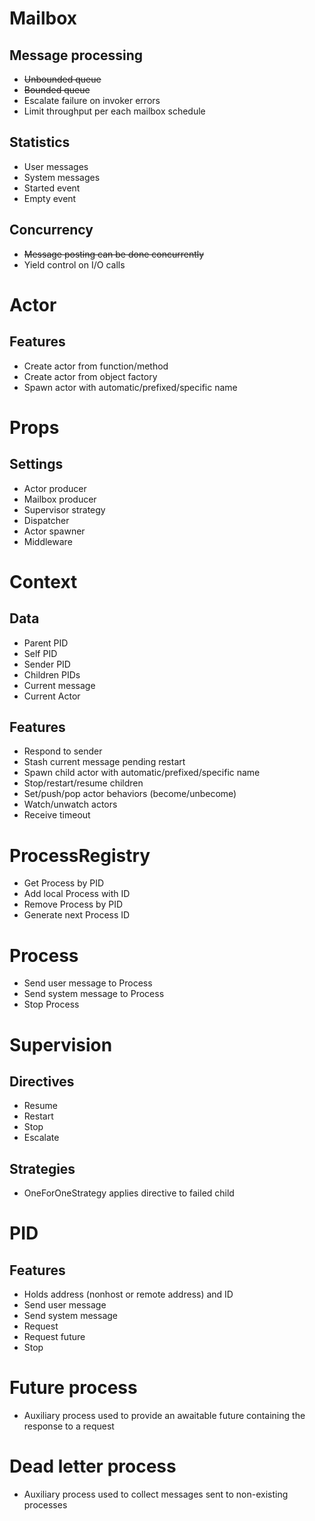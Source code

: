 # Mailbox

## Message processing
- ~~Unbounded queue~~
- ~~Bounded queue~~
- Escalate failure on invoker errors
- Limit throughput per each mailbox schedule

## Statistics
- User messages
- System messages
- Started event
- Empty event

## Concurrency
- ~~Message posting can be done concurrently~~
- Yield control on I/O calls

# Actor

## Features
- Create actor from function/method
- Create actor from object factory
- Spawn actor with automatic/prefixed/specific name

# Props

## Settings
- Actor producer
- Mailbox producer
- Supervisor strategy
- Dispatcher
- Actor spawner
- Middleware

# Context

## Data
- Parent PID
- Self PID
- Sender PID
- Children PIDs
- Current message
- Current Actor

## Features
- Respond to sender
- Stash current message pending restart
- Spawn child actor with automatic/prefixed/specific name
- Stop/restart/resume children
- Set/push/pop actor behaviors (become/unbecome)
- Watch/unwatch actors
- Receive timeout 

# ProcessRegistry
- Get Process by PID
- Add local Process with ID
- Remove Process by PID
- Generate next Process ID

# Process
- Send user message to Process
- Send system message to Process
- Stop Process

# Supervision

## Directives
- Resume
- Restart
- Stop
- Escalate

## Strategies
- OneForOneStrategy applies directive to failed child

# PID

## Features
- Holds address (nonhost or remote address) and ID
- Send user message
- Send system message
- Request
- Request future 
- Stop

# Future process

- Auxiliary process used to provide an awaitable future containing the response to a request

# Dead letter process

- Auxiliary process used to collect messages sent to non-existing processes
